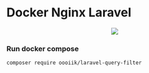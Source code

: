 # Docker Nginx Laravel

<p align="center">
  <a href="https://github.com/Muhammadislom">
    <img src="https://skillicons.dev/icons?i=docker,nginx,laravel,mysql,postgresql,redis" />
  </a>
</p>

### Run docker compose

```
composer require oooiik/laravel-query-filter
```
